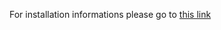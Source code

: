 For installation informations please go to [this link](https://stackoverflow.com/questions/19162072/installing-raspberry-pi-cross-compiler/19269715#19269715)

